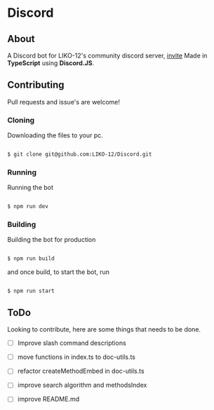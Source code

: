 
# Discord
## About
 A Discord bot for LIKO-12's community discord server, [invite](https://discord.gg/GDtHrsJ)
Made in **TypeScript** using **Discord.JS**.

## Contributing

Pull requests and issue's are welcome!

### Cloning

Downloading the files to your pc.

```sh

$ git clone git@github.com:LIKO-12/Discord.git

```

### Running

Running the bot

```sh

$ npm run dev

```

### Building

Building the bot for production

```sh

$ npm run build

```

and once build, to start the bot, run

```

$ npm run start

```

## ToDo

Looking to contribute, here are some things that needs to be done.

  

- [ ] Improve slash command descriptions

- [ ] move functions in index.ts to doc-utils.ts

- [ ] refactor createMethodEmbed in doc-utils.ts

- [ ] improve search algorithm and methodsIndex

- [ ] improve README.md